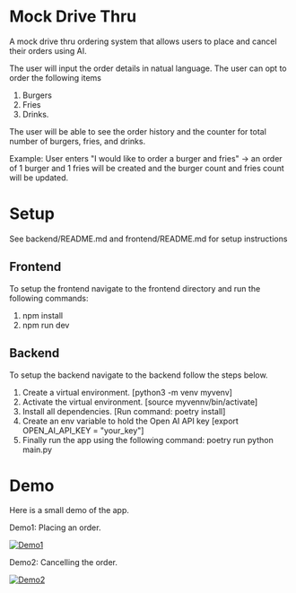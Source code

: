 # Mock Drive Thru

A mock drive thru ordering system that allows users to place and cancel their orders using AI.

The user will input the order details in natual language.
The user can opt to order the following items 
1. Burgers
2. Fries
3. Drinks. 

The user will be able to see the order history and the counter for total number of burgers, fries, and drinks.

Example:
User enters "I would like to order a burger and fries" -> an order of 1 burger and 1 fries will be created and the burger count and fries count will be updated.

# Setup

See backend/README.md and frontend/README.md for setup instructions

## Frontend
To setup the frontend navigate to the frontend directory and run the following commands:
1. npm install
2. npm run dev

## Backend
To setup the backend navigate to the backend follow the steps below. 
1. Create a virtual environment. [python3 -m venv myvenv]
2. Activate the virtual environment. [source myvennv/bin/activate]
3. Install all dependencies. [Run command: poetry install] 
4. Create an env variable to hold the Open AI API key [export OPEN_AI_API_KEY = "your_key"]
4. Finally run the app using the following command: poetry run python main.py

# Demo

Here is a small demo of the app. 

Demo1: Placing an order.

[![Demo1](https://github.com/user-attachments/assets/d4dfbb56-526a-47f0-bd45-34613f693919.jpeg)](https://github.com/user-attachments/assets/d4dfbb56-526a-47f0-bd45-34613f693919)


Demo2: Cancelling the order. 

[![Demo2](https://github.com/user-attachments/assets/21afb10c-4b23-43da-8d0e-872994107ec8.jpeg)](https://github.com/user-attachments/assets/21afb10c-4b23-43da-8d0e-872994107ec8)



